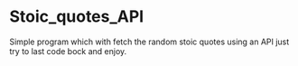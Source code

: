 # Stoic_quotes_API
Simple program which with fetch the random stoic quotes using an API
just try to last code bock and enjoy. 
